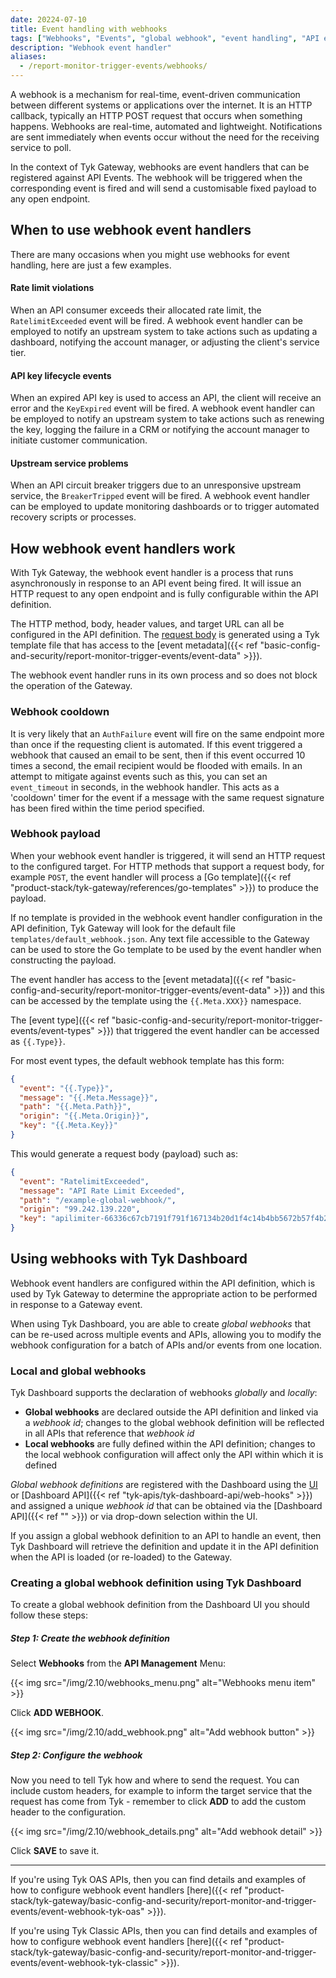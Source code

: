 ```yaml
---
date: 20224-07-10
title: Event handling with webhooks
tags: ["Webhooks", "Events", "global webhook", "event handling", "API events"]
description: "Webhook event handler"
aliases:
  - /report-monitor-trigger-events/webhooks/
---
```


A webhook is a mechanism for real-time, event-driven communication between different systems or applications over the internet. It is an HTTP callback, typically an HTTP POST request that occurs when something happens. Webhooks are real-time, automated and lightweight. Notifications are sent immediately when events occur without the need for the receiving service to poll.

In the context of Tyk Gateway, webhooks are event handlers that can be registered against API Events. The webhook will be triggered when the corresponding event is fired and will send a customisable fixed payload to any open endpoint.

## When to use webhook event handlers

There are many occasions when you might use webhooks for event handling, here are just a few examples.

#### Rate limit violations

When an API consumer exceeds their allocated rate limit, the `RatelimitExceeded` event will be fired. A webhook event handler can be employed to notify an upstream system to take actions such as updating a dashboard, notifying the account manager, or adjusting the client's service tier.

#### API key lifecycle events

When an expired API key is used to access an API, the client will receive an error and the `KeyExpired` event will be fired. A webhook event handler can be employed to notify an upstream system to take actions such as renewing the key, logging the failure in a CRM or notifying the account manager to initiate customer communication.

#### Upstream service problems

When an API circuit breaker triggers due to an unresponsive upstream service, the `BreakerTripped` event will be fired. A webhook event handler can be employed to update monitoring dashboards or to trigger automated recovery scripts or processes.

## How webhook event handlers work

With Tyk Gateway, the webhook event handler is a process that runs asynchronously in response to an API event being fired. It will issue an HTTP request to any open endpoint and is fully configurable within the API definition.

The HTTP method, body, header values, and target URL can all be configured in the API definition. The [request body](#webhook-payload) is generated using a Tyk template file that has access to the [event metadata]({{< ref "basic-config-and-security/report-monitor-trigger-events/event-data" >}}).

The webhook event handler runs in its own process and so does not block the operation of the Gateway.

### Webhook cooldown

It is very likely that an `AuthFailure` event will fire on the same endpoint more than once if the requesting client is automated. If this event triggered a webhook that caused an email to be sent, then if this event occurred 10 times a second, the email recipient would be flooded with emails. In an attempt to mitigate against events such as this, you can set an `event_timeout` in seconds, in the webhook handler. This acts as a 'cooldown' timer for the event if a message with the same request signature has been fired within the time period specified.

### Webhook payload

When your webhook event handler is triggered, it will send an HTTP request to the configured target. For HTTP methods that support a request body, for example `POST`, the event handler will process a [Go template]({{< ref "product-stack/tyk-gateway/references/go-templates" >}}) to produce the payload.

If no template is provided in the webhook event handler configuration in the API definition, Tyk Gateway will look for the default file `templates/default_webhook.json`. Any text file accessible to the Gateway can be used to store the Go template to be used by the event handler when constructing the payload.

The event handler has access to the [event metadata]({{< ref "basic-config-and-security/report-monitor-trigger-events/event-data" >}}) and this can be accessed by the template using the `{{.Meta.XXX}}` namespace.

The [event type]({{< ref "basic-config-and-security/report-monitor-trigger-events/event-types" >}}) that triggered the event handler can be accessed as `{{.Type}}`.

For most event types, the default webhook template has this form:

```json
{
  "event": "{{.Type}}",
  "message": "{{.Meta.Message}}",
  "path": "{{.Meta.Path}}",
  "origin": "{{.Meta.Origin}}",
  "key": "{{.Meta.Key}}"
}
```

This would generate a request body (payload) such as:
```json
{
  "event": "RatelimitExceeded",
  "message": "API Rate Limit Exceeded",
  "path": "/example-global-webhook/",
  "origin": "99.242.139.220",
  "key": "apilimiter-66336c67cb7191f791f167134b20d1f4c14b4bb5672b57f4b2813c86"
}
```

## Using webhooks with Tyk Dashboard

Webhook event handlers are configured within the API definition, which is used by Tyk Gateway to determine the appropriate action to be performed in response to a Gateway event.

When using Tyk Dashboard, you are able to create *global webhooks* that can be re-used across multiple events and APIs, allowing you to modify the webhook configuration for a batch of APIs and/or events from one location.

### Local and global webhooks

Tyk Dashboard supports the declaration of webhooks *globally* and *locally*:
- **Global webhooks** are declared outside the API definition and linked via a *webhook id*; changes to the global webhook definition will be reflected in all APIs that reference that *webhook id*
- **Local webhooks** are fully defined within the API definition; changes to the local webhook configuration will affect only the API within which it is defined

*Global webhook definitions* are registered with the Dashboard using the [UI](#creating-a-global-webhook-definition-using-tyk-dashboard) or [Dashboard API]({{< ref "tyk-apis/tyk-dashboard-api/web-hooks" >}}) and assigned a unique *webhook id* that can be obtained via the [Dashboard API]({{< ref "" >}}) or via drop-down selection within the UI.

If you assign a global webhook definition to an API to handle an event, then Tyk Dashboard will retrieve the definition and update it in the API definition when the API is loaded (or re-loaded) to the Gateway.

### Creating a global webhook definition using Tyk Dashboard

To create a global webhook definition from the Dashboard UI you should follow these steps:

##### Step 1: Create the webhook definition

Select **Webhooks** from the **API Management** Menu:

{{< img src="/img/2.10/webhooks_menu.png" alt="Webhooks menu item" >}}

Click **ADD WEBHOOK**.

{{< img src="/img/2.10/add_webhook.png" alt="Add webhook button" >}}

##### Step 2: Configure the webhook

Now you need to tell Tyk how and where to send the request. You can include custom headers, for example to inform the target service that the request has come from Tyk - remember to click **ADD** to add the custom header to the configuration.

{{< img src="/img/2.10/webhook_details.png" alt="Add webhook detail" >}}

Click **SAVE** to save it.

<hr>

If you're using Tyk OAS APIs, then you can find details and examples of how to configure webhook event handlers [here]({{< ref "product-stack/tyk-gateway/basic-config-and-security/report-monitor-and-trigger-events/event-webhook-tyk-oas" >}}).

If you're using Tyk Classic APIs, then you can find details and examples of how to configure webhook event handlers [here]({{< ref "product-stack/tyk-gateway/basic-config-and-security/report-monitor-and-trigger-events/event-webhook-tyk-classic" >}}).
